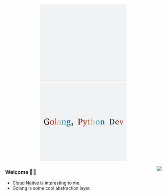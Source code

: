 

<p align="center">
  <img alig src="https://github.com/Thakay/Thakay/blob/main/name.gif" />
  <img alig src="https://github.com/Thakay/Thakay/blob/main/prof.gif" />
</p>

<img align="right" src="https://github-readme-stats.vercel.app/api?username=Thakay&show_icons=true&icon_color=CE1D2D&text_color=718096&bg_color=00000000&hide_title=true&hide_border=true" />

### Welcome 🙋‍♂️

- Cloud Native is interesting to me.
- Golang is some cool abstraction layer.
